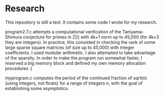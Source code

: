 # Research
This repository is still a test. It contains some code I wrote for my research.

program2.7.c attempts a computational verification of the Taniyama-Shimura conjecture for primes in Z[i]  with 4k+1 norm up to 45,000 (for 4k+3 they are integers). In practice, this consisted in checking the rank of some large sparse square matrices (of size up to 45,000) with integer coefficients. I used modular arithmetic. I also attempted to take advantage of the sparsity. In order to make the program run somewhat faster, I reserved a big memory block and defined my own memory allocation procedures :)

myprogram.c computes the period of the continued fraction of sqrt(n) (using integers, not floats) for a range of integers n, with the goal of establishing some asymptotics.
